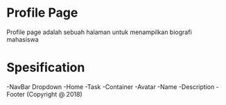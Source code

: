 # Profile Page
Profile page adalah sebuah halaman untuk menampilkan biografi mahasiswa

# Spesification
-NavBar Dropdown
	-Home
	-Task
-Container
	-Avatar
	-Name
	-Description
-Footer
	(Copyright @ 2018)